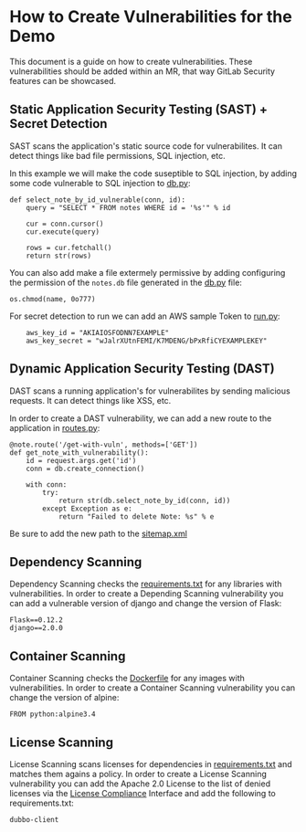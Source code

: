# How to Create Vulnerabilities for the Demo

This document is a guide on how to create vulnerabilities. These vulnerabilities should be added 
within an MR, that way GitLab Security features can be showcased.

## Static Application Security Testing (SAST) + Secret Detection

SAST scans the application's static source code for vulnerabilites.
It can detect things like bad file permissions, SQL injection, etc.

In this example we will make the code suseptible to SQL injection, by
adding some code vulnerable to SQL injection to [db.py](../notes/db.py):

```
def select_note_by_id_vulnerable(conn, id):
    query = "SELECT * FROM notes WHERE id = '%s'" % id

    cur = conn.cursor()
    cur.execute(query)

    rows = cur.fetchall()
    return str(rows)
```

You can also add make a file extermely permissive by adding configuring
the permission of the `notes.db` file generated in the [db.py](../notes/db.py) file:

```
os.chmod(name, 0o777)
```

For secret detection to run we can add an AWS sample Token to [run.py](../run.py):

```
    aws_key_id = "AKIAIOSFODNN7EXAMPLE"
    aws_key_secret = "wJalrXUtnFEMI/K7MDENG/bPxRfiCYEXAMPLEKEY"
```

## Dynamic Application Security Testing (DAST)

DAST scans a running application's for vulnerabilites by sending
malicious requests. It can detect things like XSS, etc.

In order to create a DAST vulnerability, we can add a new route to the
application in [routes.py](../notes/routes.py):

```
@note.route('/get-with-vuln', methods=['GET'])
def get_note_with_vulnerability():
    id = request.args.get('id')
    conn = db.create_connection()

    with conn:
        try:
            return str(db.select_note_by_id(conn, id))
        except Exception as e:
            return "Failed to delete Note: %s" % e
```

Be sure to add the new path to the [sitemap.xml](../notes/static/sitemap.xml)

## Dependency Scanning

Dependency Scanning checks the [requirements.txt](../requirements.txt) for
any libraries with vulnerabilities. In order to create a Depending Scanning
vulnerability you can add a vulnerable version of django and change the version
of Flask:

```
Flask==0.12.2
django==2.0.0
```

## Container Scanning

Container Scanning checks the [Dockerfile](../Dockerfile) for
any images with vulnerabilities. In order to create a Container Scanning
vulnerability you can change the version of alpine:

```
FROM python:alpine3.4
```

## License Scanning

License Scanning scans licenses for dependencies in [requirements.txt](../requirements.txt) and
matches them agains a policy. In order to create a License Scanning vulnerability you can add the
Apache 2.0 License to the list of denied licenses via the [License Compliance](https://docs.gitlab.com/ee/user/compliance/license_compliance/) Interface and add the following to requirements.txt:

```
dubbo-client
```
